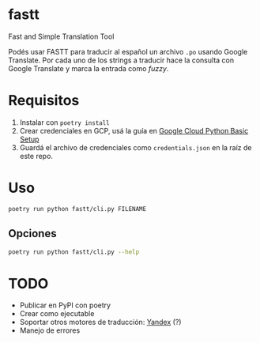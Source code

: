 # fastt
Fast and Simple Translation Tool 

Podés usar FASTT para traducir al español un archivo `.po` usando Google Translate.
Por cada uno de los strings a traducir hace la consulta con Google Translate y marca la entrada como *fuzzy*.

# Requisitos

1. Instalar con `poetry install`
2. Crear credenciales en GCP, usá la guía en [Google Cloud Python Basic Setup](https://cloud.google.com/translate/docs/basic/setup-basic#python)
3. Guardá el archivo de credenciales como `credentials.json` en la raíz de este repo.

# Uso

```bash
poetry run python fastt/cli.py FILENAME 
```

## Opciones

```bash
poetry run python fastt/cli.py --help
```

# TODO

- Publicar en PyPI con poetry
- Crear como ejecutable
- Soportar otros motores de traducción: [Yandex](https://translate.yandex.com/) (?)
- Manejo de errores
